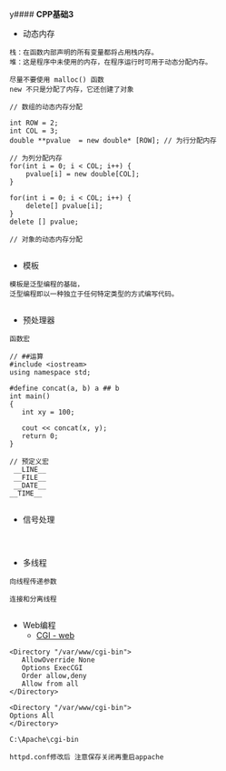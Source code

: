 y#### **CPP基础3**
* 动态内存


```
栈：在函数内部声明的所有变量都将占用栈内存。
堆：这是程序中未使用的内存，在程序运行时可用于动态分配内存。

尽量不要使用 malloc() 函数
new 不只是分配了内存，它还创建了对象

// 数组的动态内存分配

int ROW = 2;
int COL = 3;
double **pvalue  = new double* [ROW]; // 为行分配内存

// 为列分配内存
for(int i = 0; i < COL; i++) {
    pvalue[i] = new double[COL];
}

for(int i = 0; i < COL; i++) {
    delete[] pvalue[i];
}
delete [] pvalue; 

// 对象的动态内存分配


```

* 模板


```
模板是泛型编程的基础，
泛型编程即以一种独立于任何特定类型的方式编写代码。


```

* 预处理器


```
函数宏

// ##运算
#include <iostream>
using namespace std;

#define concat(a, b) a ## b
int main()
{
   int xy = 100;
   
   cout << concat(x, y);
   return 0;
}

// 预定义宏
 __LINE__
 __FILE__  
 __DATE__
__TIME__


```

* 信号处理


```



```

* 多线程


```
向线程传递参数

连接和分离线程


```

* Web编程
	* [CGI - web](http://www.cnblogs.com/gongxijun/p/4366284.html)


```
<Directory "/var/www/cgi-bin">
   AllowOverride None
   Options ExecCGI
   Order allow,deny
   Allow from all
</Directory>
 
<Directory "/var/www/cgi-bin">
Options All
</Directory>

C:\Apache\cgi-bin 

httpd.conf修改后 注意保存关闭再重启appache


```
